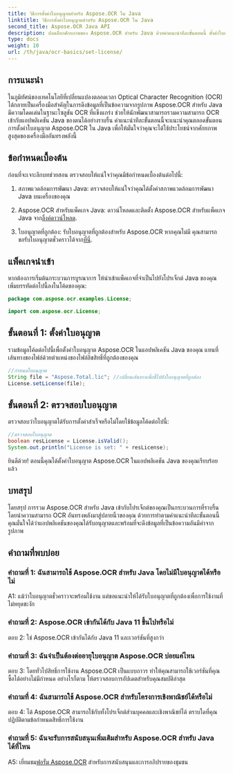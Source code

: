 ```yaml
---
title: วิธีการตั้งค่าใบอนุญาตสำหรับ Aspose.OCR ใน Java
linktitle: วิธีการตั้งค่าใบอนุญาตสำหรับ Aspose.OCR ใน Java
second_title: Aspose.OCR Java API
description: ปลดล็อกศักยภาพของ Aspose.OCR สำหรับ Java ด้วยคำแนะนำทีละขั้นตอนนี้ ตั้งค่าใบอนุญาตของคุณได้อย่างง่ายดายและเพิ่มความสามารถ OCR ของคุณ
type: docs
weight: 10
url: /th/java/ocr-basics/set-license/
---
```

## การแนะนำ

ในภูมิทัศน์ของเทคโนโลยีที่เปลี่ยนแปลงตลอดเวลา Optical Character Recognition (OCR) ได้กลายเป็นเครื่องมือสำคัญในการดึงข้อมูลที่เป็นข้อความจากรูปภาพ Aspose.OCR สำหรับ Java มีความโดดเด่นในฐานะโซลูชัน OCR ที่แข็งแกร่ง ช่วยให้นักพัฒนาสามารถรวมความสามารถ OCR เข้ากับแอปพลิเคชัน Java ของตนได้อย่างราบรื่น คำแนะนำทีละขั้นตอนนี้จะแนะนำคุณตลอดขั้นตอนการตั้งค่าใบอนุญาต Aspose.OCR ใน Java เพื่อให้มั่นใจว่าคุณจะได้ใช้ประโยชน์จากศักยภาพสูงสุดของเครื่องมืออันทรงพลังนี้

## ข้อกำหนดเบื้องต้น

ก่อนที่จะเจาะลึกบทช่วยสอน ตรวจสอบให้แน่ใจว่าคุณมีข้อกำหนดเบื้องต้นต่อไปนี้:

1. สภาพแวดล้อมการพัฒนา Java: ตรวจสอบให้แน่ใจว่าคุณได้ตั้งค่าสภาพแวดล้อมการพัฒนา Java บนเครื่องของคุณ

2.  Aspose.OCR สำหรับแพ็คเกจ Java: ดาวน์โหลดและติดตั้ง Aspose.OCR สำหรับแพ็คเกจ Java จาก[ลิ้งค์ดาวน์โหลด](https://releases.aspose.com/ocr/java/).

3. ใบอนุญาตที่ถูกต้อง: รับใบอนุญาตที่ถูกต้องสำหรับ Aspose.OCR หากคุณไม่มี คุณสามารถขอรับใบอนุญาตชั่วคราวได้จาก[ที่นี่](https://purchase.aspose.com/temporary-license/).

## แพ็คเกจนำเข้า

หากต้องการเริ่มต้นกระบวนการบูรณาการ ให้นำเข้าแพ็คเกจที่จำเป็นไปยังโปรเจ็กต์ Java ของคุณ เพิ่มบรรทัดต่อไปนี้ลงในโค้ดของคุณ:

```java
package com.aspose.ocr.examples.License;

import com.aspose.ocr.License;
```

## ขั้นตอนที่ 1: ตั้งค่าใบอนุญาต

รวมข้อมูลโค้ดต่อไปนี้เพื่อตั้งค่าใบอนุญาต Aspose.OCR ในแอปพลิเคชัน Java ของคุณ แทนที่เส้นทางของไฟล์ด้วยตำแหน่งของไฟล์ลิขสิทธิ์ที่ถูกต้องของคุณ

```java
//กำหนดใบอนุญาต
String file = "Aspose.Total.lic"; //เปลี่ยนเส้นทางเพื่อชี้ไปยังใบอนุญาตที่ถูกต้อง
License.setLicense(file);
```

## ขั้นตอนที่ 2: ตรวจสอบใบอนุญาต

ตรวจสอบว่าใบอนุญาตได้รับการตั้งค่าสำเร็จหรือไม่โดยใช้ข้อมูลโค้ดต่อไปนี้:

```java
//ตรวจสอบใบอนุญาต
boolean resLicense = License.isValid();
System.out.println("License is set: " + resLicense);
```

ยินดีด้วย! ตอนนี้คุณได้ตั้งค่าใบอนุญาต Aspose.OCR ในแอปพลิเคชัน Java ของคุณเรียบร้อยแล้ว

## บทสรุป

โดยสรุป การรวม Aspose.OCR สำหรับ Java เข้ากับโปรเจ็กต์ของคุณเป็นกระบวนการที่ราบรื่น โดยนำความสามารถ OCR อันทรงพลังมาสู่ปลายนิ้วของคุณ ด้วยการทำตามคำแนะนำทีละขั้นตอนนี้ คุณมั่นใจได้ว่าแอปพลิเคชันของคุณได้รับอนุญาตและพร้อมที่จะดึงข้อมูลที่เป็นข้อความอันมีค่าจากรูปภาพ

## คำถามที่พบบ่อย

### คำถามที่ 1: ฉันสามารถใช้ Aspose.OCR สำหรับ Java โดยไม่มีใบอนุญาตได้หรือไม่

A1: แม้ว่าใบอนุญาตชั่วคราวจะพร้อมใช้งาน แต่ขอแนะนำให้ได้รับใบอนุญาตที่ถูกต้องเพื่อการใช้งานที่ไม่หยุดชะงัก

### คำถามที่ 2: Aspose.OCR เข้ากันได้กับ Java 11 ขึ้นไปหรือไม่

ตอบ 2: ใช่ Aspose.OCR เข้ากันได้กับ Java 11 และเวอร์ชันที่สูงกว่า

### คำถามที่ 3: ฉันจำเป็นต้องต่ออายุใบอนุญาต Aspose.OCR บ่อยแค่ไหน

ตอบ 3: โดยทั่วไปสิทธิ์การใช้งาน Aspose.OCR เป็นแบบถาวร ทำให้คุณสามารถใช้เวอร์ชันที่คุณซื้อได้อย่างไม่มีกำหนด อย่างไรก็ตาม ให้ตรวจสอบการอัปเดตสำหรับคุณสมบัติล่าสุด

### คำถามที่ 4: ฉันสามารถใช้ Aspose.OCR สำหรับโครงการเชิงพาณิชย์ได้หรือไม่

ตอบ 4: ได้ Aspose.OCR สามารถใช้กับทั้งโปรเจ็กต์ส่วนบุคคลและเชิงพาณิชย์ได้ ตราบใดที่คุณปฏิบัติตามข้อกำหนดสิทธิ์การใช้งาน

### คำถามที่ 5: ฉันจะรับการสนับสนุนเพิ่มเติมสำหรับ Aspose.OCR สำหรับ Java ได้ที่ไหน

 A5: เยี่ยมชม[ฟอรั่ม Aspose.OCR](https://forum.aspose.com/c/ocr/16) สำหรับการสนับสนุนและการอภิปรายของชุมชน